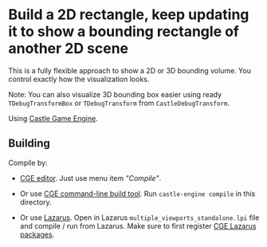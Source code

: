 # Build a 2D rectangle, keep updating it to show a bounding rectangle of another 2D scene

This is a fully flexible approach to show a 2D or 3D bounding volume. You control exactly how the visualization looks.

Note: You can also visualize 3D bounding box easier using ready `TDebugTransformBox` or `TDebugTransform` from `CastleDebugTransform`.

Using [Castle Game Engine](https://castle-engine.io/).

## Building

Compile by:

- [CGE editor](https://castle-engine.io/manual_editor.php). Just use menu item _"Compile"_.

- Or use [CGE command-line build tool](https://castle-engine.io/build_tool). Run `castle-engine compile` in this directory.

- Or use [Lazarus](https://www.lazarus-ide.org/). Open in Lazarus `multiple_viewports_standalone.lpi` file and compile / run from Lazarus. Make sure to first register [CGE Lazarus packages](https://castle-engine.io/documentation.php).

